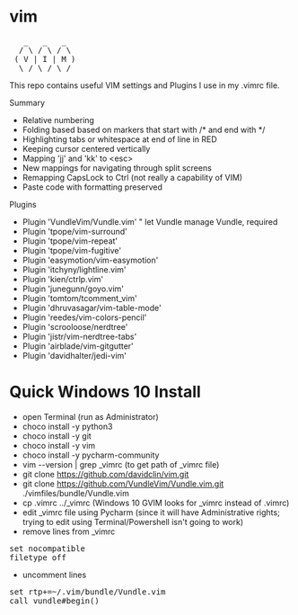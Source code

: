 # vim

<pre>
   _   _   _  
  / \ / \ / \ 
 ( V | I | M )
  \_/ \_/ \_/ 
</pre>

This repo contains useful VIM settings and Plugins I use in my .vimrc file.

Summary
- Relative numbering
- Folding based based on markers that start with /* and end with */
- Highlighting tabs or whitespace at end of line in RED
- Keeping cursor centered vertically
- Mapping 'jj' and 'kk' to \<esc\>
- New mappings for navigating through split screens
- Remapping CapsLock to Ctrl (not really a capability of VIM)
- Paste code with formatting preserved

Plugins
- Plugin 'VundleVim/Vundle.vim'   " let Vundle manage Vundle, required
- Plugin 'tpope/vim-surround'
- Plugin 'tpope/vim-repeat'
- Plugin 'tpope/vim-fugitive'
- Plugin 'easymotion/vim-easymotion'
- Plugin 'itchyny/lightline.vim'
- Plugin 'kien/ctrlp.vim'
- Plugin 'junegunn/goyo.vim'
- Plugin 'tomtom/tcomment_vim'
- Plugin 'dhruvasagar/vim-table-mode'
- Plugin 'reedes/vim-colors-pencil'
- Plugin 'scrooloose/nerdtree'
- Plugin 'jistr/vim-nerdtree-tabs'
- Plugin 'airblade/vim-gitgutter'
- Plugin 'davidhalter/jedi-vim'

# Quick Windows 10 Install
- open Terminal (run as Administrator)
- choco install -y python3
- choco install -y git
- choco install -y vim
- choco install -y pycharm-community 
- vim --version | grep _vimrc  (to get path of _vimrc file)
- git clone https://github.com/davidclin/vim.git
- git clone https://github.com/VundleVim/Vundle.vim.git ./vimfiles/bundle/Vundle.vim
- cp .vimrc ../_vimrc  (Windows 10 GVIM looks for _vimrc instead of .vimrc)
- edit _vimrc file using Pycharm (since it will have Administrative rights; trying to edit using Terminal/Powershell isn't going to work)
- remove lines from _vimrc
<pre>
set nocompatible
filetype off
</pre>
- uncomment lines
<pre>
set rtp+=~/.vim/bundle/Vundle.vim
call vundle#begin()
</pre>
